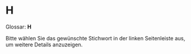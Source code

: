 # H

Glossar: **H**

Bitte wählen Sie das gewünschte Stichwort in der linken Seitenleiste aus, um weitere Details anzuzeigen.